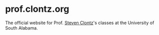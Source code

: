 # prof.clontz.org

The official website for Prof. [Steven Clontz](http://clontz.org)'s classes
at the University of South Alabama.

